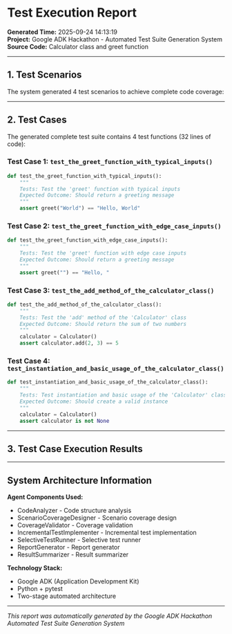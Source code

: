 # Test Execution Report

**Generated Time:** 2025-09-24 14:13:19  
**Project:** Google ADK Hackathon - Automated Test Suite Generation System  
**Source Code:** Calculator class and greet function  

---

## 1. Test Scenarios

The system generated 4 test scenarios to achieve complete code coverage:





---

## 2. Test Cases

The generated complete test suite contains 4 test functions (32 lines of code):

### Test Case 1: `test_the_greet_function_with_typical_inputs()`
```python
def test_the_greet_function_with_typical_inputs():
    """
    Tests: Test the 'greet' function with typical inputs
    Expected Outcome: Should return a greeting message
    """
    assert greet("World") == "Hello, World"
```

### Test Case 2: `test_the_greet_function_with_edge_case_inputs()`
```python
def test_the_greet_function_with_edge_case_inputs():
    """
    Tests: Test the 'greet' function with edge case inputs
    Expected Outcome: Should return a greeting message
    """
    assert greet("") == "Hello, "
```

### Test Case 3: `test_the_add_method_of_the_calculator_class()`
```python
def test_the_add_method_of_the_calculator_class():
    """
    Tests: Test the 'add' method of the 'Calculator' class
    Expected Outcome: Should return the sum of two numbers
    """
    calculator = Calculator()
    assert calculator.add(2, 3) == 5
```

### Test Case 4: `test_instantiation_and_basic_usage_of_the_calculator_class()`
```python
def test_instantiation_and_basic_usage_of_the_calculator_class():
    """
    Tests: Test instantiation and basic usage of the 'Calculator' class
    Expected Outcome: Should create a valid instance
    """
    calculator = Calculator()
    assert calculator is not None
```

---

## 3. Test Case Execution Results



---

## System Architecture Information

**Agent Components Used:**
- CodeAnalyzer - Code structure analysis
- ScenarioCoverageDesigner - Scenario coverage design
- CoverageValidator - Coverage validation
- IncrementalTestImplementer - Incremental test implementation
- SelectiveTestRunner - Selective test runner
- ReportGenerator - Report generator
- ResultSummarizer - Result summarizer

**Technology Stack:**
- Google ADK (Application Development Kit)
- Python + pytest
- Two-stage automated architecture

---

*This report was automatically generated by the Google ADK Hackathon Automated Test Suite Generation System*